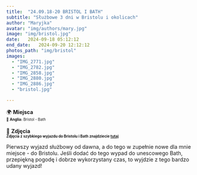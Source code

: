 ```yaml
---
title:  "24.09.18-20 BRISTOL I BATH"
subtitle: "Służbowe 3 dni w Bristolu i okolicach"
author: "Maryjka"
avatar: "img/authors/mary.jpg"
image: "img/bristol.jpg"
date:   2024-09-18 05:12:12
end_date:   2024-09-20 12:12:12
photos_path: "img/bristol"
images:
  - "IMG_2771.jpg"
  - "IMG_2782.jpg"
  - "IMG_2858.jpg"
  - "IMG_2880.jpg"
  - "IMG_2886.jpg"
  - "bristol.jpg"

---
```

🌍 **Miejsca**<br/>
<sub><sup>🏴󠁧󠁢󠁥󠁮󠁧󠁿 **Anglia:** Bristol - Bath</sup></sub><br/>
<br/>
📸 **Zdjęcia**<br/>
<sub><sup>**Zdjęcia z szybkiego wyjazdu do Bristolu i Bath znajdziecie <a href="https://photos.app.goo.gl/cozA4gLNN4P4ihMt8">tutaj</a>**</sup></sub>

Pierwszy wyjazd służbowy od dawna, a do tego w zupełnie nowe dla mnie miejsce - do Bristolu. Jeśli dodać do tego wypad do unescowego Bath, przepiękną pogodę i dobrze wykorzystany czas, to wyjdzie z tego bardzo udany wyjazd!
